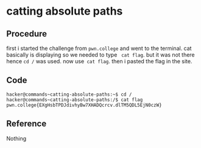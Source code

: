 # catting absolute paths

## Procedure
first i started the challenge from `pwn.college` and went to the terminal.
cat basically is displaying so we needed to type ` cat flag`.
but it was not there hence `cd /` was used.
now use` cat flag`.
then i pasted the flag in the site.

## Code
`hacker@commands~catting-absolute-paths:~$ cd /
hacker@commands~catting-absolute-paths:/$ cat flag
pwn.college{EXgHsbTPDJdivhyBw7XHADQcrcv.dlTM5QDL5EjN0czW}`

## Reference
Nothing
